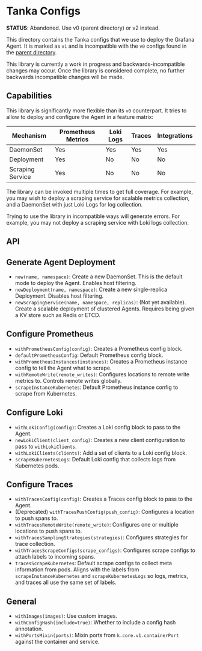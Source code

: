 # Tanka Configs

**STATUS**: Abandoned. Use v0 (parent directory) or v2 instead.

This directory contains the Tanka configs that we use to deploy the Grafana
Agent. It is marked as `v1` and is incompatible with the `v0` configs
found in the [parent directory](../).

This library is currently a work in progress and backwards-incompatible changes
may occur. Once the library is considered complete, no further backwards
incompatible changes will be made.

## Capabilities

This library is significantly more flexible than its `v0` counterpart. It tries
to allow to deploy and configure the Agent in a feature matrix:

| Mechanism        | Prometheus Metrics | Loki Logs | Traces | Integrations |
| ---------------- | ------------------ | --------- | ------ | ------------ |
| DaemonSet        | Yes                | Yes       | Yes    | Yes          |
| Deployment       | Yes                | No        | No     | No           |
| Scraping Service | Yes                | No        | No     | No           |

The library can be invoked multiple times to get full coverage. For example, you
may wish to deploy a scraping service for scalable metrics collection, and a
DaemonSet with just Loki Logs for log collection.

Trying to use the library in incompatible ways will generate errors. For
example, you may not deploy a scraping service with Loki logs collection.

## API

## Generate Agent Deployment

- `new(name, namespace)`: Create a new DaemonSet. This is the default mode to
  deploy the Agent.  Enables host filtering.
- `newDeployment(name, namespace)`: Create a new single-replica Deployment.
  Disables host filtering.
- `newScrapingService(name, namespace, replicas)`: (Not yet available). Create a
  scalable deployment of clustered Agents. Requires being given a KV store such as Redis or ETCD.

## Configure Prometheus

- `withPrometheusConfig(config)`: Creates a Prometheus config block.
- `defaultPrometheusConfig`: Default Prometheus config block.
- `withPrometheusInstances(instances)`: Creates a Prometheus instance config to
  tell the Agent what to scrape.
- `withRemoteWrite(remote_writes)`: Configures locations to remote write metrics
   to. Controls remote writes globally.
- `scrapeInstanceKubernetes`: Default Prometheus instance config to scrape from
  Kubernetes.

## Configure Loki

- `withLokiConfig(config)`: Creates a Loki config block to pass to the Agent.
- `newLokiClient(client_config)`: Creates a new client configuration to pass
  to `withLokiClients`.
- `withLokiClients(clients)`: Add a set of clients to a Loki config block.
- `scrapeKubernetesLogs`: Default Loki config that collects logs from Kubernetes
  pods.

## Configure Traces

- `withTracesConfig(config)`: Creates a Traces config block to pass to the Agent.
- (Deprecated) `withTracesPushConfig(push_config)`: Configures a location to push spans to.
- `withTracesRemoteWrite(remote_write)`: Configures one or multiple locations to push spans to.
- `withTracesSamplingStrategies(strategies)`: Configures strategies for trace collection.
- `withTracesScrapeConfigs(scrape_configs)`: Configures scrape configs to attach
   labels to incoming spans.
- `tracesScrapeKubernetes`: Default scrape configs to collect meta information
   from pods. Aligns with the labels from `scrapeInstanceKubernetes` and
   `scrapeKubernetesLogs` so logs, metrics, and traces all use the same set of
   labels.

## General

- `withImages(images)`: Use custom images.
- `withConfigHash(include=true)`: Whether to include a config hash annotation.
- `withPortsMixin(ports)`: Mixin ports from `k.core.v1.containerPort` against
   the container and service.
